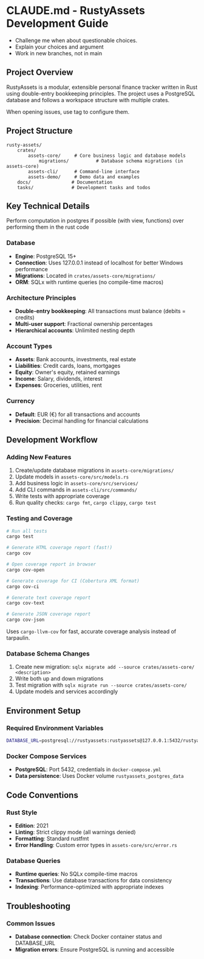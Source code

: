 # CLAUDE.md - RustyAssets Development Guide

- Challenge me when about questionable choices.
- Explain your choices and argument
- Work in new branches, not in main

## Project Overview

RustyAssets is a modular, extensible personal finance tracker written in Rust using double-entry bookkeeping principles. The project uses a PostgreSQL database and follows a workspace structure with multiple crates.

When opening issues, use tag to configure them.
## Project Structure

```
rusty-assets/
    crates/
        assets-core/     # Core business logic and database models
            migrations/          # Database schema migrations (in assets-core)
        assets-cli/      # Command-line interface
        assets-demo/     # Demo data and examples
    docs/               # Documentation
    tasks/              # Development tasks and todos
```

## Key Technical Details

Perform computation in postgres if possible (with view, functions) over performing them in the rust code

### Database
- **Engine**: PostgreSQL 15+
- **Connection**: Uses 127.0.0.1 instead of localhost for better Windows performance
- **Migrations**: Located in `crates/assets-core/migrations/`
- **ORM**: SQLx with runtime queries (no compile-time macros)

### Architecture Principles
- **Double-entry bookkeeping**: All transactions must balance (debits = credits)
- **Multi-user support**: Fractional ownership percentages
- **Hierarchical accounts**: Unlimited nesting depth

### Account Types
- **Assets**: Bank accounts, investments, real estate
- **Liabilities**: Credit cards, loans, mortgages
- **Equity**: Owner's equity, retained earnings
- **Income**: Salary, dividends, interest
- **Expenses**: Groceries, utilities, rent

### Currency
- **Default**: EUR (€) for all transactions and accounts
- **Precision**: Decimal handling for financial calculations

## Development Workflow

### Adding New Features
1. Create/update database migrations in `assets-core/migrations/`
2. Update models in `assets-core/src/models.rs`
3. Add business logic in `assets-core/src/services/`
4. Add CLI commands in `assets-cli/src/commands/`
5. Write tests with appropriate coverage
6. Run quality checks: `cargo fmt`, `cargo clippy`, `cargo test`

### Testing and Coverage
```bash
# Run all tests
cargo test

# Generate HTML coverage report (fast!)
cargo cov

# Open coverage report in browser
cargo cov-open

# Generate coverage for CI (Cobertura XML format)
cargo cov-ci

# Generate text coverage report
cargo cov-text

# Generate JSON coverage report
cargo cov-json
```

Uses `cargo-llvm-cov` for fast, accurate coverage analysis instead of tarpaulin.

### Database Schema Changes
1. Create new migration: `sqlx migrate add --source crates/assets-core/ <description>`
2. Write both up and down migrations
3. Test migration with `sqlx migrate run --source crates/assets-core/`
4. Update models and services accordingly

## Environment Setup

### Required Environment Variables
```bash
DATABASE_URL=postgresql://rustyassets:rustyassets@127.0.0.1:5432/rustyassets
```

### Docker Compose Services
- **PostgreSQL**: Port 5432, credentials in `docker-compose.yml`
- **Data persistence**: Uses Docker volume `rustyassets_postgres_data`

## Code Conventions

### Rust Style
- **Edition**: 2021
- **Linting**: Strict clippy mode (all warnings denied)
- **Formatting**: Standard rustfmt
- **Error Handling**: Custom error types in `assets-core/src/error.rs`

### Database Queries
- **Runtime queries**: No SQLx compile-time macros
- **Transactions**: Use database transactions for data consistency
- **Indexing**: Performance-optimized with appropriate indexes

## Troubleshooting

### Common Issues
- **Database connection**: Check Docker container status and DATABASE_URL
- **Migration errors**: Ensure PostgreSQL is running and accessible
